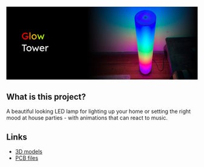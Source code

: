 ![GlowTower](readme/header.jpg)

## What is this project?

A beautiful looking LED lamp for lighting up your home or setting the right mood at house parties - with animations that can react to music.

## Links

- [3D models](https://grabcad.com/library/glowtower-1)
- [PCB files](https://github.com/glowingkitty/GlowTower/tree/main/GlowTowerPCB)
